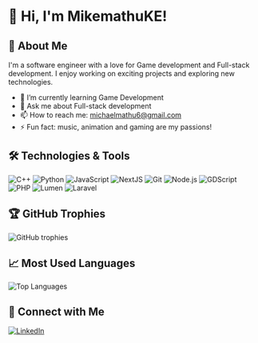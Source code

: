 # 👋 Hi, I'm MikemathuKE! 
 
## 🚀 About Me
I'm a software engineer with a love for Game development and Full-stack development. I enjoy working on exciting projects and exploring new technologies.
 
- 🌱 I’m currently learning Game Development
- 💬 Ask me about Full-stack development
- 📫 How to reach me: michaelmathu6@gmail.com
- ⚡ Fun fact: music, animation and gaming are my passions!
 
## 🛠️ Technologies & Tools
![C++](https://img.shields.io/badge/-C++-blue?logo=cplusplus)
![Python](https://img.shields.io/badge/python-3670A0?style=for-the-badge&logo=python&logoColor=ffdd54)
![JavaScript](https://img.shields.io/badge/-JavaScript-F7DF1E?style=flat&logo=javascript&logoColor=black)
![NextJS](https://img.shields.io/badge/next.js-000000?style=for-the-badge&logo=nextdotjs&logoColor=white)
![Git](https://img.shields.io/badge/-Git-F05032?style=flat&logo=git&logoColor=white)
![Node.js](https://img.shields.io/badge/-Node.js-339933?style=flat&logo=node.js&logoColor=white)
![GDScript](https://img.shields.io/badge/GDScript-478CBF?style=for-the-badge&logo=godot-engine&logoColor=white)
![PHP](https://shields.io/badge/-PHP-3776AB?style=flat&logo=php)
![Lumen](https://img.shields.io/badge/-Lumen-E74430?style=flat&logo=lumen&logoColor=white)
![Laravel](https://img.shields.io/badge/-Laravel-FF2D20?style=flat&logo=laravel&logoColor=white)
 
<!-- Add more technologies as needed -->
 
## 🏆 GitHub Trophies
![GitHub trophies](https://github-profile-trophy.vercel.app/?username=MikemathuKE&theme=onedark)
 
## 📈 Most Used Languages
![Top Languages](https://github-readme-stats.vercel.app/api/top-langs/?username=MikemathuKE&layout=compact&theme=dark)
 
## 🔗 Connect with Me
[![LinkedIn](https://img.shields.io/badge/-LinkedIn-0077B5?style=flat&logo=linkedin&logoColor=white)](https://www.linkedin.com/in/michael-mathu-609672229?utm_source=share&utm_campaign=share_via&utm_content=profile&utm_medium=ios_app)

<!--
**MikemathuKE/MikemathuKE** is a ✨ _special_ ✨ repository because its `README.md` (this file) appears on your GitHub profile.

Here are some ideas to get you started:

- 🔭 I’m currently working on ...
- 🌱 I’m currently learning ...
- 👯 I’m looking to collaborate on ...
- 🤔 I’m looking for help with ...
- 💬 Ask me about ...
- 📫 How to reach me: ...
- 😄 Pronouns: ...
- ⚡ Fun fact: ...
-->
